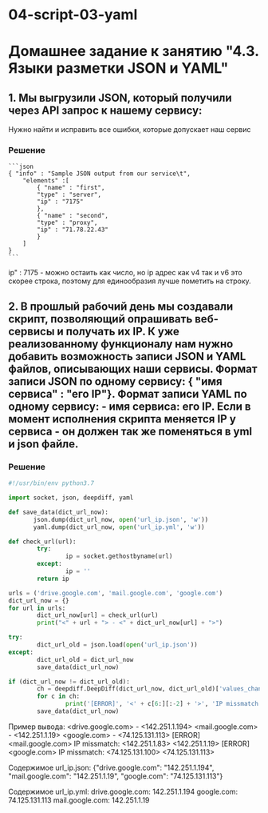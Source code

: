 # 04-script-03-yaml
# Домашнее задание к занятию "4.3. Языки разметки JSON и YAML"

## 1. Мы выгрузили JSON, который получили через API запрос к нашему сервису:
Нужно найти и исправить все ошибки, которые допускает наш сервис

### Решение


	```json
    { "info" : "Sample JSON output from our service\t",
        "elements" :[
            { "name" : "first",
            "type" : "server",
            "ip" : "7175" 
            },
            { "name" : "second",
            "type" : "proxy",
            "ip" : "71.78.22.43"
            }
        ]
    }
	```
  
  ip" : 7175 - можно остаить как число, но ip адрес как v4 так и v6 это скорее строка, поэтому для единообразия лучше пометить на строку.
  
  
## 2. В прошлый рабочий день мы создавали скрипт, позволяющий опрашивать веб-сервисы и получать их IP. К уже реализованному функционалу нам нужно добавить возможность записи JSON и YAML файлов, описывающих наши сервисы. Формат записи JSON по одному сервису: { "имя сервиса" : "его IP"}. Формат записи YAML по одному сервису: - имя сервиса: его IP. Если в момент исполнения скрипта меняется IP у сервиса - он должен так же поменяться в yml и json файле.

### Решение

```python
#!/usr/bin/env python3.7

import socket, json, deepdiff, yaml

def save_data(dict_url_now):
       json.dump(dict_url_now, open('url_ip.json', 'w'))
       yaml.dump(dict_url_now, open('url_ip.yml', 'w'))

def check_url(url):
        try:
                ip = socket.gethostbyname(url)
        except:
                ip = ''
        return ip

urls = ('drive.google.com', 'mail.google.com', 'google.com')
dict_url_now = {}
for url in urls:
        dict_url_now[url] = check_url(url)
        print("<" + url + "> - <" + dict_url_now[url] + ">")

try:
        dict_url_old = json.load(open('url_ip.json'))
except:
        dict_url_old = dict_url_now
        save_data(dict_url_now)

if (dict_url_now != dict_url_old):
        ch = deepdiff.DeepDiff(dict_url_now, dict_url_old)['values_changed']
        for c in ch:
                print('[ERROR]', '<' + c[6:][:-2] + '>', 'IP missmatch:', '<' + ch[c]["old_value"] + '>','<' + ch[c]["new_value"] + '>')
        save_data(dict_url_now)

```

Пример вывода:
<drive.google.com> - <142.251.1.194>
<mail.google.com> - <142.251.1.19>
<google.com> - <74.125.131.113>
[ERROR] <mail.google.com> IP missmatch: <142.251.1.83> <142.251.1.19>
[ERROR] <google.com> IP missmatch: <74.125.131.100> <74.125.131.113>

Содержимое url_ip.json:
{"drive.google.com": "142.251.1.194", "mail.google.com": "142.251.1.19", "google.com": "74.125.131.113"}

Содержимое url_ip.yml:
drive.google.com: 142.251.1.194
google.com: 74.125.131.113
mail.google.com: 142.251.1.19

